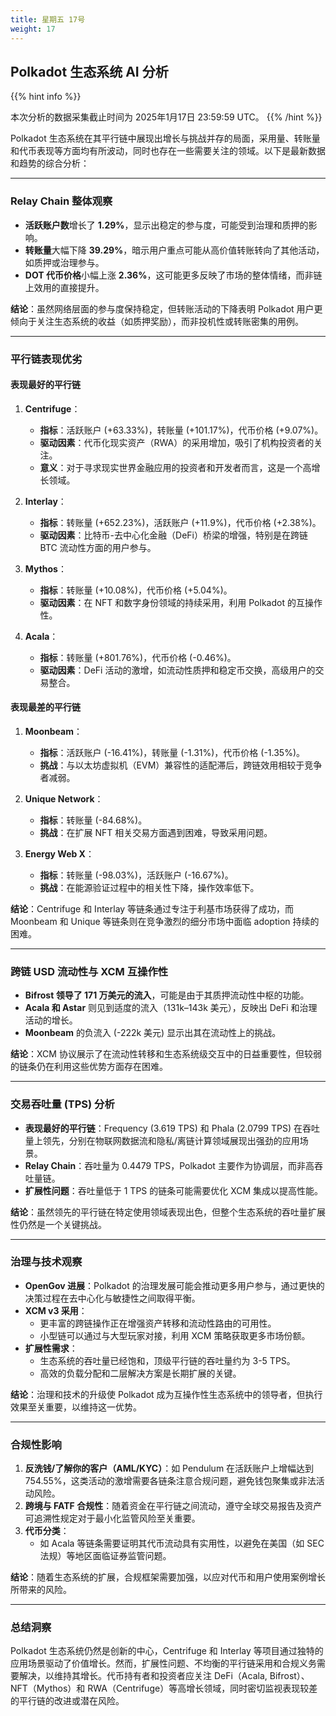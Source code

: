 ```yaml
---
title: 星期五 17号
weight: 17
---
```


## **Polkadot 生态系统 AI 分析**
{{% hint info %}}

本次分析的数据采集截止时间为 2025年1月17日 23:59:59 UTC。
{{% /hint %}}

Polkadot 生态系统在其平行链中展现出增长与挑战并存的局面，采用量、转账量和代币表现等方面均有所波动，同时也存在一些需要关注的领域。以下是最新数据和趋势的综合分析：

---

### Relay Chain 整体观察
- **活跃账户数**增长了 **1.29%**，显示出稳定的参与度，可能受到治理和质押的影响。
- **转账量**大幅下降 **39.29%**，暗示用户重点可能从高价值转账转向了其他活动，如质押或治理参与。
- **DOT 代币价格**小幅上涨 **2.36%**，这可能更多反映了市场的整体情绪，而非链上效用的直接提升。

**结论**：虽然网络层面的参与度保持稳定，但转账活动的下降表明 Polkadot 用户更倾向于关注生态系统的收益（如质押奖励），而非投机性或转账密集的用例。

---

### 平行链表现优劣
#### 表现最好的平行链
1. **Centrifuge**：
   - **指标**：活跃账户 (+63.33%)，转账量 (+101.17%)，代币价格 (+9.07%)。
   - **驱动因素**：代币化现实资产（RWA）的采用增加，吸引了机构投资者的关注。
   - **意义**：对于寻求现实世界金融应用的投资者和开发者而言，这是一个高增长领域。

2. **Interlay**：
   - **指标**：转账量 (+652.23%)，活跃账户 (+11.9%)，代币价格 (+2.38%)。
   - **驱动因素**：比特币-去中心化金融（DeFi）桥梁的增强，特别是在跨链 BTC 流动性方面的用户参与。

3. **Mythos**：
   - **指标**：转账量 (+10.08%)，代币价格 (+5.04%)。
   - **驱动因素**：在 NFT 和数字身份领域的持续采用，利用 Polkadot 的互操作性。

4. **Acala**：
   - **指标**：转账量 (+801.76%)，代币价格 (-0.46%)。
   - **驱动因素**：DeFi 活动的激增，如流动性质押和稳定币交换，高级用户的交易整合。

#### 表现最差的平行链
1. **Moonbeam**：
   - **指标**：活跃账户 (-16.41%)，转账量 (-1.31%)，代币价格 (-1.35%)。
   - **挑战**：与以太坊虚拟机（EVM）兼容性的适配滞后，跨链效用相较于竞争者减弱。

2. **Unique Network**：
   - **指标**：转账量 (-84.68%)。
   - **挑战**：在扩展 NFT 相关交易方面遇到困难，导致采用问题。

3. **Energy Web X**：
   - **指标**：转账量 (-98.03%)，活跃账户 (-16.67%)。
   - **挑战**：在能源验证过程中的相关性下降，操作效率低下。

**结论**：Centrifuge 和 Interlay 等链条通过专注于利基市场获得了成功，而 Moonbeam 和 Unique 等链条则在竞争激烈的细分市场中面临 adoption 持续的困难。

---

### 跨链 USD 流动性与 XCM 互操作性
- **Bifrost 领导了 171 万美元的流入**，可能是由于其质押流动性中枢的功能。
- **Acala 和 Astar** 则见到适度的流入（131k–143k 美元），反映出 DeFi 和治理活动的增长。
- **Moonbeam** 的负流入 (-222k 美元) 显示出其在流动性上的挑战。

**结论**：XCM 协议展示了在流动性转移和生态系统级交互中的日益重要性，但较弱的链条仍在利用这些优势方面存在困难。

---

### 交易吞吐量 (TPS) 分析
- **表现最好的平行链**：Frequency (3.619 TPS) 和 Phala (2.0799 TPS) 在吞吐量上领先，分别在物联网数据流和隐私/离链计算领域展现出强劲的应用场景。
- **Relay Chain**：吞吐量为 0.4479 TPS，Polkadot 主要作为协调层，而非高吞吐量链。
- **扩展性问题**：吞吐量低于 1 TPS 的链条可能需要优化 XCM 集成以提高性能。

**结论**：虽然领先的平行链在特定使用领域表现出色，但整个生态系统的吞吐量扩展性仍然是一个关键挑战。

---

### 治理与技术观察
- **OpenGov 进展**：Polkadot 的治理发展可能会推动更多用户参与，通过更快的决策过程在去中心化与敏捷性之间取得平衡。
- **XCM v3 采用**：
  - 更丰富的跨链操作正在增强资产转移和流动性路由的可用性。
  - 小型链可以通过与大型玩家对接，利用 XCM 策略获取更多市场份额。
- **扩展性需求**：
  - 生态系统的吞吐量已经饱和，顶级平行链的吞吐量约为 3-5 TPS。
  - 高效的负载分配和二层解决方案是长期扩展的关键。

**结论**：治理和技术的升级使 Polkadot 成为互操作性生态系统中的领导者，但执行效果至关重要，以维持这一优势。

---

### 合规性影响
1. **反洗钱/了解你的客户（AML/KYC）**：如 Pendulum 在活跃账户上增幅达到 754.55%，这类活动的激增需要各链条注意合规问题，避免钱包聚集或非法活动风险。
2. **跨境与 FATF 合规性**：随着资金在平行链之间流动，遵守全球交易报告及资产可追溯性规定对于最小化监管风险至关重要。
3. **代币分类**：
   - 如 Acala 等链条需要证明其代币流动具有实用性，以避免在美国（如 SEC 法规）等地区面临证券监管问题。

**结论**：随着生态系统的扩展，合规框架需要加强，以应对代币和用户使用案例增长所带来的风险。

---

### 总结洞察
Polkadot 生态系统仍然是创新的中心，Centrifuge 和 Interlay 等项目通过独特的应用场景驱动了价值增长。然而，扩展性问题、不均衡的平行链采用和合规义务需要解决，以维持其增长。代币持有者和投资者应关注 DeFi（Acala, Bifrost）、NFT（Mythos）和 RWA（Centrifuge）等高增长领域，同时密切监视表现较差的平行链的改进或潜在风险。
